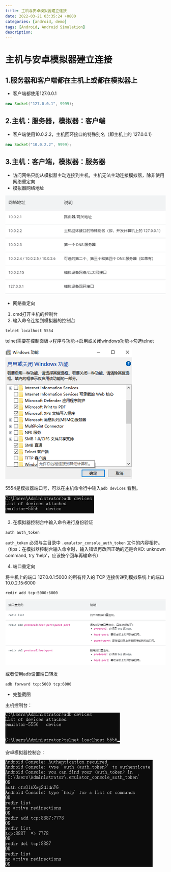```yaml
---
title: 主机与安卓模拟器建立连接
date: 2022-03-21 03:35:24 +0800
categories: [android, demo]
tags: [Android, Android Simulation]
description: 
---
```

# 主机与安卓模拟器建立连接

## 1.服务器和客户端都在主机上或都在模拟器上

- 客户端都使用127.0.0.1

```java
new Socket("127.0.0.1", 9999);
```

## 2.主机：服务器，模拟器：客户端

- 客户端使用10.0.2.2，主机回环接口的特殊别名（即主机上的 127.0.0.1）

```java
new Socket("10.0.2.2", 9999);
```

## 3.主机：客户端，模拟器：服务器

- 访问网络只能从模拟器主动连接到主机，主机无法主动连接模拟器，除非使用网络重定向
- 模拟器网络地址

![image-20211009152823279](/assets/media/pictures/android/文件操作.assets/image-20211009152823279.png)

- 网络重定向


1. cmd打开主机的控制台
2. 输入命令连接到模拟器的控制台

```shell
telnet localhost 5554
```

telnet需要在控制面版->程序与功能->启用或关闭windows功能->勾选telnet

![image-20211009154825615](/assets/media/pictures/android/文件操作.assets/image-20211009154825615.png)

5554是模拟器端口号，可以在主机命令行中输入`adb devices` 看到。

![image-20211009153423130](/assets/media/pictures/android/文件操作.assets/image-20211009153423130.png)

3. 在模拟器控制台中输入命令进行身份验证

```shell
auth auth_token
```

`auth_token` 必须与主目录中 `.emulator_console_auth_token` 文件的内容相符。（tips：在模拟器控制台输入命令时，输入错误再改回正确的还是会KO: unknown command, try 'help'，应该按个回车再输命令）

4. 端口重定向

将主机上的端口 127.0.0.1:5000 的所有传入的 TCP 连接传递到模拟系统上的端口 10.0.2.15:6000

```shell
redir add tcp:5000:6000
```

![image-20211009154057079](/assets/media/pictures/android/文件操作.assets/image-20211009154057079.png)

或者使用adb设置端口转发

```shell
adb forward tcp:5000 tcp:6000
```

- 完整截图

主机控制台：

![image-20211009155017905](/assets/media/pictures/android/文件操作.assets/image-20211009155017905.png)

安卓模拟器控制台：

![image-20211009155336388](/assets/media/pictures/android/文件操作.assets/image-20211009155336388.png)
